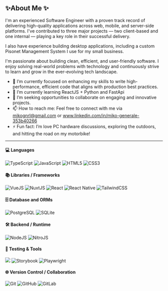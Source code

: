 ## ✨About Me ✨

I'm an experienced Software Engineer with a proven track record of delivering high-quality applications across web, mobile, and server-side platforms. I've contributed to three major projects — two client-based and one internal — playing a key role in their successful delivery.

I also have experience building desktop applications, including a custom Pisonet Management System I use for my small business.

I'm passionate about building clean, efficient, and user-friendly software. I enjoy solving real-world problems with technology and continuously strive to learn and grow in the ever-evolving tech landscape.


- 🔭 I’m currently focused on enhancing my skills to write high-performance, efficient code that aligns with production best practices.
- 🌱 I’m currently learning ReactJS + Python and FastApi
- 💞️ I’m seeking opportunities to collaborate on engaging and innovative projects.
- 📫 How to reach me: Feel free to connect with me via mikognrl@gmail.com or www.linkedin.com/in/miko-generale-353b40266
- ⚡ Fun fact: I’m love PC hardware discussions, exploring the outdoors, and hitting the road on my motorbike!

---


#### 💻 Languages
![TypeScript](https://img.shields.io/badge/typescript-%23007ACC.svg?style=for-the-badge&logo=typescript&logoColor=white) ![JavaScript](https://img.shields.io/badge/javascript-%23323330.svg?style=for-the-badge&logo=javascript&logoColor=%23F7DF1E) ![HTML5](https://img.shields.io/badge/html5-%23E34F26.svg?style=for-the-badge&logo=html5&logoColor=white) ![CSS3](https://img.shields.io/badge/css3-%231572B6.svg?style=for-the-badge&logo=css3&logoColor=white)

#### 📚 Libraries / Frameworks
 ![VueJS](https://img.shields.io/badge/Vue-35495e?style=for-the-badge&logo=vuedotjs)
 ![NuxtJS](https://img.shields.io/badge/Nuxt-35495e?style=for-the-badge&logo=nuxtdotjs)
 ![React](https://img.shields.io/badge/React-blue?style=for-the-badge&logo=react&logoColor=white)
 ![React Native](https://img.shields.io/badge/React_Native-blue?style=for-the-badge&logo=react&logoColor=white)
 ![TailwindCSS](https://img.shields.io/badge/TailwindCSS-2563eb?style=for-the-badge&logo=tailwindcss&logoColor=white)

#### 🗄️ Database and ORMs
 ![PostgreSQL](https://img.shields.io/badge/PostgreSQL-336791?style=for-the-badge&logo=postgresql&logoColor=white)
 ![SQLite](https://img.shields.io/badge/SQLite-003B57?style=for-the-badge&logo=sqlite&logoColor=white)
    
#### 🛠️ Backend / Runtime
 ![NodeJS](https://img.shields.io/badge/Node-339933?style=for-the-badge&logo=nodedotjs&logoColor=white)
 ![NitroJS](https://img.shields.io/badge/Nitro-35495e?style=for-the-badge&logo=nitrodotjs&logoColor=00DC82)

#### 🧪 Testing & Tools
 ![](https://img.shields.io/badge/Vitest-661AE6?style=for-the-badge&logo=vitest)
 ![Storybook](https://img.shields.io/badge/Storybook-FF4785?style=for-the-badge&logo=storybook&logoColor=white)
 ![Playwright](https://img.shields.io/badge/Playwright-6F2CAC?style=for-the-badge)

#### 🌐 Version Control / Collaboration
![Git](https://img.shields.io/badge/Git-F05032?style=for-the-badge&logo=git&logoColor=white)
![GitHub](https://img.shields.io/badge/GitHub-181717?style=for-the-badge&logo=github&logoColor=white)
![GitLab](https://img.shields.io/badge/GitLab-FC6D26?style=for-the-badge&logo=gitlab&logoColor=white)

